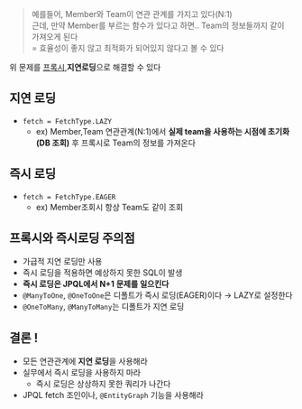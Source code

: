 >예를들어, Member와 Team이 연관 관계를 가지고 있다(N:1)<br/>
>근데, 만약 Member를 부르는 함수가 있다고 하면.. Team의 정보들까지 같이 가져오게 된다<br>
>= 효율성이 좋지 않고 최적화가 되어있지 않다고 볼 수 있다

위 문제를 [프록시](https://github.com/hongxeob/TIL/blob/main/JPA/%ED%94%84%EB%A1%9D%EC%8B%9C.md),**지연로딩**으로 해결할 수 있다
## 지연 로딩
- `fetch = FetchType.LAZY`
    - ex) Member,Team 연관관계(N:1)에서 **실제 team을 사용하는 시점에 초기화(DB 조회)** 후 프록시로 Team의 정보를 가져온다
## 즉시 로딩
- `fetch = FetchType.EAGER`
    - ex) Member조회시 항상 Team도 같이 조회
## 프록시와 즉시로딩 주의점
- 가급적 지연 로딩만 사용
- 즉시 로딩을 적용하면 예상하지 못한 SQL이 발생
- **즉시 로딩은 JPQL에서 N+1 문제를 일으킨다**
- `@ManyToOne`, `@OneToOne`은 디폴트가 즉시 로딩(EAGER)이다 → LAZY로 설정한다
- `@OneToMany`, `@ManyToMany`는 디폴트가 지연 로딩
## 결론 !
- 모든 연관관계에 **지연 로딩**을 사용해라
- 실무에서 즉시 로딩을 사용하지 마라
    - 즉시 로딩은 상상하지 못한 쿼리가 나간다
- JPQL fetch 조인이나, `@EntityGraph` 기능을 사용해라